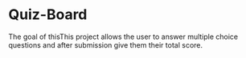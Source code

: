 # Quiz-Board
The goal of thisThis project allows the user to answer multiple choice questions and after submission give them their total score.
